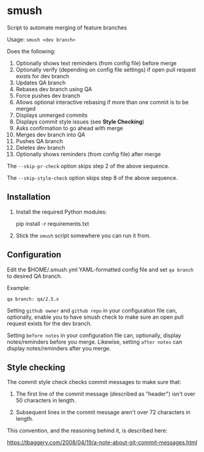 smush
=====

Script to automate merging of feature branches

Usage: `smush <dev branch>`

Does the following:

1. Optionally shows text reminders (from config file) before merge
2. Optionally verify (depending on config file settings) if open pull request exists for dev branch
3. Updates QA branch
4. Rebases dev branch using QA
5. Force pushes dev branch
6. Allows optional interactive rebasing if more than one commit is to be merged
7. Displays unmerged commits
8. Displays commit style issues (see **Style Checking**)
9. Asks confirmation to go ahead with merge
10. Merges dev branch into QA
11. Pushes QA branch
12. Deletes dev branch
13. Optionally shows reminders (from config file) after merge

The `--skip-pr-check` option skips step 2 of the above sequence.

The `--skip-style-check` option skips step 8 of the above sequence.

Installation
------------

1. Install the required Python modules:

    pip install -r requirements.txt

2. Stick the `smush` script somewhere you can run it from.

Configuration
-------------

Edit the $HOME/.smush.yml YAML-formatted config file and set `qa branch` to desired QA branch.

Example:

    qa branch: qa/2.5.x

Setting `github owner` and `github repo` in your configuration file can, optionally, enable you
to have smush check to make sure an open pull request exists for the dev branch.

Setting `before notes` in your configuration file can, optionally, display
notes/reminders before you merge. Likewise, setting `after notes` can display
notes/reminders after you merge.

Style checking
--------------

The commit style check checks commit messages to make sure that:

1. The first line of the commit message (described as "header") isn't over 50
   characters in length.

2. Subsequent lines in the commit message aren't over 72 characters in length.

This convention, and the reasoning behind it, is described here:

https://tbaggery.com/2008/04/19/a-note-about-git-commit-messages.html
